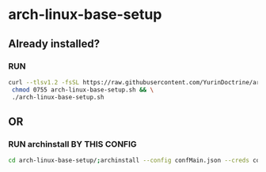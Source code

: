 # arch-linux-base-setup

## **Already installed?**

### RUN

```sh
curl --tlsv1.2 -fsSL https://raw.githubusercontent.com/YurinDoctrine/arch-linux-base-setup/main/arch-linux-base-setup.sh >arch-linux-base-setup.sh && \
 chmod 0755 arch-linux-base-setup.sh && \
 ./arch-linux-base-setup.sh

```

## **OR**

### RUN archinstall BY THIS CONFIG

```sh
cd arch-linux-base-setup/;archinstall --config confMain.json --creds confCreds.json --disk-layouts=confDisk.json

```
